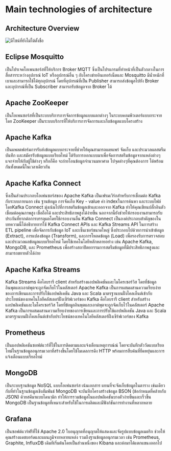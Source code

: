 # Main technologies of architecture

## Architecture Overview

![ดีไซน์ที่ยังไม่ได้ตั้งชื่อ](https://github.com/user-attachments/assets/fdf784fe-aacf-443a-8d6a-07b71c16615d)

## Eclipse Mosquitto
เป็นโปรเจคโอเพนซอร์สที่ให้บริการ Broker MQTT ซึ่งเป็นโปรแกรมที่ทำหน้าที่เป็นตัวกลางในการสื่อสารระหว่างอุปกรณ์ IoT หรืออุปกรณ์อื่น ๆ กับโครงข่ายอินเทอร์เน็ตและ Mosquitto มีน้ำหนักที่เบาและสามารถใช้ได้ทุกอุปกรณ์ โดยที่อุปกรณ์ที่เป็น Publisher สามารถส่งข้อมูลไปยัง Broker และอุปกรณ์ที่เป็น Subscriber สามารถรับข้อมูลจาก Broker ได้ 



## Apache ZooKeeper
เป็นโอเพนซอร์สที่เป็นระบบบริการการจัดการข้อมูลแบบแตกต่างๆ ในระบบคอมพิวเตอร์แบบกระจายโดย ZooKeeper เป็นระบบบริการที่ให้บริการการจัดการและเก็บข้อมูลแบบโครงสร้าง 


## Apache Kafka
เป็นแพลตฟอร์มการรับส่งข้อมูลแบบกระจายที่ช่วยให้คุณสามารถเผยแพร่ จัดเก็บ และประมวลผลสตรีมบันทึก และสมัครรับข้อมูลแบบเรียลไทม์ ได้รับการออกแบบมาเพื่อจัดการสตรีมข้อมูลจากแหล่งต่างๆ แจกจ่ายให้กับผู้ใช้ต่างๆ หรือก็คือ จะถ่ายโอนข้อมูลจำนวนมหาศาล ไปจุดต่างๆที่คุณต้องการ ได้พร้อมกันทั้งหมดนี้ในเวลาเดียวกัน 


## Apache Kafka Connect
ซึ่งเป็นส่วนประกอบโอเพ่นซอร์สของ Apache Kafka เป็นเฟรมเวิร์กสำหรับการเชื่อมต่อ Kafka กับระบบภายนอก เช่น ฐานข้อมูล การจัดเก็บ Key - value ค่า indexในการค้นหา และระบบไฟล์ โดยKafka Connect มุ่งเน้นไปที่การสตรีมข้อมูลเข้าและออกจาก Kafka ทำให้คุณเขียนปลั๊กอินตัวเชื่อมต่อคุณภาพสูง เชื่อถือได้ และประสิทธิภาพสูงได้ง่ายขึ้น นอกจากนี้ยังช่วยให้กรอบงานสามารถรับประกันที่ยากต่อการบรรลุผลโดยใช้กรอบงานอื่น Kafka Connect เป็นองค์ประกอบสำคัญของในบทความนี้ได้อธิบายการใช้ Kafka Connect APIs และ Kafka Streams API ในการสร้าง ETL pipeline เพื่อจัดการกับข้อมูล IoT และเซ็นเซอร์ขนาดใหญ่ ซึ่งประกอบไปด้วยการนำเข้าข้อมูล (Extract), การแปลงข้อมูล (Transform), และการโหลดข้อมูล (Load) เพื่อรองรับการตรวจสอบและประมวลผลข้อมูลแบบเรียลไทม์ โดยใช้เทคโนโลยีหลักหลายอย่าง เช่น Apache Kafka, MongoDB, และ Prometheus เพื่อสร้างสถาปัตยกรรมการสตรีมข้อมูลที่มีประสิทธิภาพสูงและสามารถขยายตัวได้ง่าย 


## Apache Kafka Streams
Kafka Streams คือไลบรารี client สำหรับสร้างแอปพลิเคชันและไมโครเซอร์วิส โดยที่ข้อมูลอินพุตและเอาต์พุตจะถูกจัดเก็บไว้ในคลัสเตอร์ Apache Kafka เป็นการผสมผสานความเรียบง่ายของการเขียนและการปรับใช้แอปพลิเคชัน Java และ Scala มาตรฐานบนฝั่งไคลเอ็นต์เข้ากับประโยชน์ของเทคโนโลยีคลัสเตอร์ฝั่งเซิร์ฟเวอร์ของ Kafka
คือไลบรารี client สำหรับสร้างแอปพลิเคชันและไมโครเซอร์วิส โดยที่ข้อมูลอินพุตและเอาต์พุตจะถูกจัดเก็บไว้ในคลัสเตอร์ Apache Kafka เป็นการผสมผสานความเรียบง่ายของการเขียนและการปรับใช้แอปพลิเคชัน Java และ Scala มาตรฐานบนฝั่งไคลเอ็นต์เข้ากับประโยชน์ของเทคโนโลยีคลัสเตอร์ฝั่งเซิร์ฟเวอร์ของ Kafka 

 


## Prometheus
เป็นแอปพลิเคชันซอฟต์แวร์ที่ใช้ในการติดตามและแจ้งเตือนเหตุการณ์ณ์ โดยจะบันทึกตัววัดแบบเรียลไทม์ในฐานข้อมูลอนุกรมเวลาที่สร้างขึ้นโดยใช้โมเดลการดึง HTTP พร้อมการสืบค้นที่ยืดหยุ่นและการแจ้งเตือนแบบเรียลไทม์  


## MongoDB
เป็นระบบฐานข้อมูล NoSQL แบบโอเพ่นซอร์ส เน้นเอกสาร แทนที่จะจัดเก็บข้อมูลในตาราง เช่นเดียวกับที่ทำในฐานข้อมูลเชิงสัมพันธ์ MongoDB จะบันทึกโครงสร้างข้อมูล BSON (ข้อกำหนดที่คล้ายกับ JSON) ด้วยสคีมาแบบไดนามิก ทำให้การรวมข้อมูลในแอปพลิเคชันบางตัวง่ายขึ้นและเร็วขึ้น MongoDB เป็นฐานข้อมูลที่เหมาะสำหรับใช้ในการผลิตและมีฟังก์ชันการทำงานที่หลากหลาย 


## Grafana
เป็นซอฟต์แวร์ฟรีที่ใช้ Apache 2.0 ใบอนุญาตที่อนุญาตให้แสดงและจัดรูปแบบข้อมูลเมตริก ช่วยให้คุณสร้างแดชบอร์ดและแผนภูมิจากหลายแหล่ง รวมถึงฐานข้อมูลอนุกรมเวลา เช่น Prometheus, Graphite, InfluxDB เดิมทีเริ่มต้นโดยเป็นส่วนหนึ่งของ Kibana และต่อมาได้แตกแขนงออกไป 

